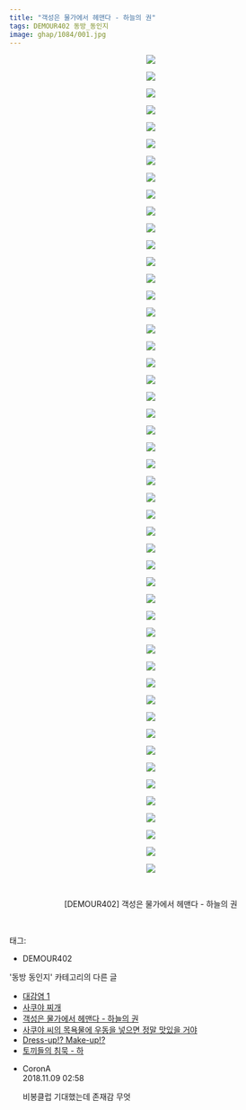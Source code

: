 ```yaml
---
title: "객성은 물가에서 헤맨다 - 하늘의 권"
tags: DEMOUR402 동방_동인지
image: ghap/1084/001.jpg
---
```

<div class="article">
<p style="text-align: center; clear: none; float: none;"><img src="{{ site.nasurl }}/ghap/1084/001.jpg"/></p>
<p style="text-align: center; clear: none; float: none;"><img src="{{ site.nasurl }}/ghap/1084/002.jpg"/></p>
<p style="text-align: center; clear: none; float: none;"><img src="{{ site.nasurl }}/ghap/1084/003.jpg"/></p>
<p style="text-align: center; clear: none; float: none;"><img src="{{ site.nasurl }}/ghap/1084/004.jpg"/></p>
<p style="text-align: center; clear: none; float: none;"><img src="{{ site.nasurl }}/ghap/1084/005.jpg"/></p>
<p style="text-align: center; clear: none; float: none;"><img src="{{ site.nasurl }}/ghap/1084/006.jpg"/></p>
<p style="text-align: center; clear: none; float: none;"><img src="{{ site.nasurl }}/ghap/1084/007.jpg"/></p>
<p style="text-align: center; clear: none; float: none;"><img src="{{ site.nasurl }}/ghap/1084/008.jpg"/></p>
<p style="text-align: center; clear: none; float: none;"><img src="{{ site.nasurl }}/ghap/1084/009.jpg"/></p>
<p style="text-align: center; clear: none; float: none;"><img src="{{ site.nasurl }}/ghap/1084/010.jpg"/></p>
<p style="text-align: center; clear: none; float: none;"><img src="{{ site.nasurl }}/ghap/1084/011.jpg"/></p>
<p style="text-align: center; clear: none; float: none;"><img src="{{ site.nasurl }}/ghap/1084/012.jpg"/></p>
<p style="text-align: center; clear: none; float: none;"><img src="{{ site.nasurl }}/ghap/1084/013.jpg"/></p>
<p style="text-align: center; clear: none; float: none;"><img src="{{ site.nasurl }}/ghap/1084/014.jpg"/></p>
<p style="text-align: center; clear: none; float: none;"><img src="{{ site.nasurl }}/ghap/1084/015.jpg"/></p>
<p style="text-align: center; clear: none; float: none;"><img src="{{ site.nasurl }}/ghap/1084/016.jpg"/></p>
<p style="text-align: center; clear: none; float: none;"><img src="{{ site.nasurl }}/ghap/1084/017.jpg"/></p>
<p style="text-align: center; clear: none; float: none;"><img src="{{ site.nasurl }}/ghap/1084/018.jpg"/></p>
<p style="text-align: center; clear: none; float: none;"><img src="{{ site.nasurl }}/ghap/1084/019.jpg"/></p>
<p style="text-align: center; clear: none; float: none;"><img src="{{ site.nasurl }}/ghap/1084/020.jpg"/></p>
<p style="text-align: center; clear: none; float: none;"><img src="{{ site.nasurl }}/ghap/1084/021.jpg"/></p>
<p style="text-align: center; clear: none; float: none;"><img src="{{ site.nasurl }}/ghap/1084/022.jpg"/></p>
<p style="text-align: center; clear: none; float: none;"><img src="{{ site.nasurl }}/ghap/1084/023.jpg"/></p>
<p style="text-align: center; clear: none; float: none;"><img src="{{ site.nasurl }}/ghap/1084/024.jpg"/></p>
<p style="text-align: center; clear: none; float: none;"><img src="{{ site.nasurl }}/ghap/1084/025.jpg"/></p>
<p style="text-align: center; clear: none; float: none;"><img src="{{ site.nasurl }}/ghap/1084/026.jpg"/></p>
<p style="text-align: center; clear: none; float: none;"><img src="{{ site.nasurl }}/ghap/1084/027.jpg"/></p>
<p style="text-align: center; clear: none; float: none;"><img src="{{ site.nasurl }}/ghap/1084/028.jpg"/></p>
<p style="text-align: center; clear: none; float: none;"><img src="{{ site.nasurl }}/ghap/1084/029.jpg"/></p>
<p style="text-align: center; clear: none; float: none;"><img src="{{ site.nasurl }}/ghap/1084/030.jpg"/></p>
<p style="text-align: center; clear: none; float: none;"><img src="{{ site.nasurl }}/ghap/1084/031.jpg"/></p>
<p style="text-align: center; clear: none; float: none;"><img src="{{ site.nasurl }}/ghap/1084/032.jpg"/></p>
<p style="text-align: center; clear: none; float: none;"><img src="{{ site.nasurl }}/ghap/1084/033.jpg"/></p>
<p style="text-align: center; clear: none; float: none;"><img src="{{ site.nasurl }}/ghap/1084/034.jpg"/></p>
<p style="text-align: center; clear: none; float: none;"><img src="{{ site.nasurl }}/ghap/1084/035.jpg"/></p>
<p style="text-align: center; clear: none; float: none;"><img src="{{ site.nasurl }}/ghap/1084/036.jpg"/></p>
<p style="text-align: center; clear: none; float: none;"><img src="{{ site.nasurl }}/ghap/1084/037.jpg"/></p>
<p style="text-align: center; clear: none; float: none;"><img src="{{ site.nasurl }}/ghap/1084/038.jpg"/></p>
<p style="text-align: center; clear: none; float: none;"><img src="{{ site.nasurl }}/ghap/1084/039.jpg"/></p>
<p style="text-align: center; clear: none; float: none;"><img src="{{ site.nasurl }}/ghap/1084/040.jpg"/></p>
<p style="text-align: center; clear: none; float: none;"><img src="{{ site.nasurl }}/ghap/1084/041.jpg"/></p>
<p style="text-align: center; clear: none; float: none;"><img src="{{ site.nasurl }}/ghap/1084/042.jpg"/></p>
<p style="text-align: center; clear: none; float: none;"><img src="{{ site.nasurl }}/ghap/1084/043.jpg"/></p>
<p style="text-align: center; clear: none; float: none;"><img src="{{ site.nasurl }}/ghap/1084/044.jpg"/></p>
<p style="text-align: center; clear: none; float: none;"><img src="{{ site.nasurl }}/ghap/1084/045.jpg"/></p>
<p style="text-align: center; clear: none; float: none;"><img src="{{ site.nasurl }}/ghap/1084/046.jpg"/></p>
<p style="text-align: center; clear: none; float: none;"><img src="{{ site.nasurl }}/ghap/1084/047.jpg"/></p>
<p style="text-align: center; clear: none; float: none;"><img src="{{ site.nasurl }}/ghap/1084/048.jpg"/></p>
<p style="text-align: center; clear: none; float: none;"><img src="{{ site.nasurl }}/ghap/1084/049.jpg"/></p>
<p style="text-align: center; clear: none; float: none;"><br/></p>
<p style="text-align: center; clear: none; float: none;">[DEMOUR402] 객성은 물가에서 헤맨다 - 하늘의 권</p>
<p><br/></p>
</div><div class="tagTrail">
<p>태그: </p>
<ul>
<li>DEMOUR402</li>
</ul>
</div><div class="another">
<p>'동방 동인지' 카테고리의 다른 글</p>
<ul>
<li><a href="/2016-07-25-ghap_1086">대감염 1</a></li>
<li><a href="/2016-07-25-ghap_1085">사쿠야 찌개</a></li>
<li><a href="/2016-07-25-ghap_1084">객성은 물가에서 헤맨다 - 하늘의 권</a></li>
<li><a href="/2016-07-24-ghap_1082">사쿠야 씨의 목욕물에 우동을 넣으면 정말 맛있을 거야</a></li>
<li><a href="/2016-07-24-ghap_1080">Dress-up!? Make-up!?</a></li>
<li><a href="/2016-07-24-ghap_1079">토끼들의 침묵 - 하</a></li>
</ul>
</div><div class="cb_module cb_fluid">
<div class="cb_wrt cb_profile">
<div class="comment">
<ul>
<li class="cb_thumb_off" id="comment15370208">
<div class="cb_comment_area">
<div class="cb_info_area">
<div class="cb_section">
<span class="cb_nick_name">CoronA</span>
</div>
<div class="cb_section">
<span class="cb_date">2018.11.09 02:58 </span>
</div>
</div>
<div class="cb_dsc_comment">
<p class="cb_dsc">
											비봉클럽 기대했는데 존재감 무엇
										</p>
</div>
</div></li>
</ul>
</div>
</div><!-- commentList close -->
</div>